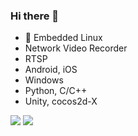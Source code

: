 ### Hi there 👋

- 🔭 Embedded Linux
- Network Video Recorder
- RTSP
- Android, iOS
- Windows
- Python, C/C++
- Unity, cocos2d-X


<img src="https://img.shields.io/badge/Language-A8B9CC?style=flat&logo=C&logoColor=white"/>
<img src="https://img.shields.io/badge/Cocos2dX-55C2E1?style=flat&logo=C&logoColor=white"/>

<!--
**bk3810/bk3810** is a ✨ _special_ ✨ repository because its `README.md` (this file) appears on your GitHub profile.

Here are some ideas to get you started:

- 🔭 I’m currently working on ...
- 🌱 I’m currently learning ...
- 👯 I’m looking to collaborate on ...
- 🤔 I’m looking for help with ...
- 💬 Ask me about ...
- 📫 How to reach me: ...
- 😄 Pronouns: ...
- ⚡ Fun fact: ...
-->
